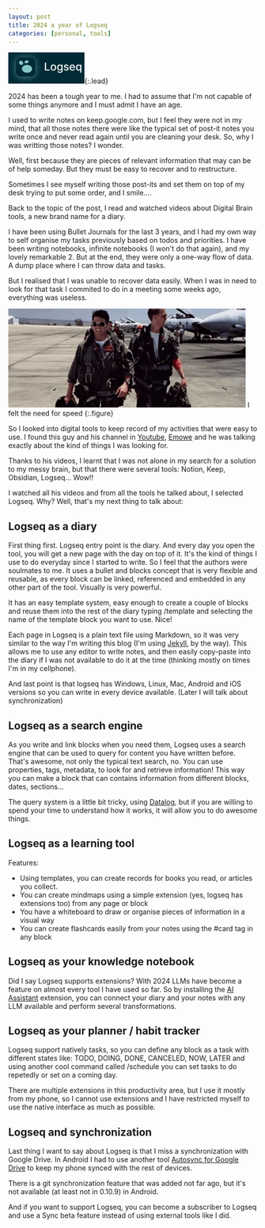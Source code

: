 ```yaml
---
layout: post
title: 2024 a year of Logseq
categories: [personal, tools]
---
```


![Logseq logo](/assets/img/logseq.jpg){:.lead}

2024 has been a tough year to me.  I had to assume that I'm not capable of some things anymore and I must admit I have an age.

I used to write notes on keep.google.com, but I feel they were not in my mind, that all those notes there were like the typical set of post-it notes you write once and never read again until you are cleaning your desk.  So, why I was writting those notes? I wonder.

Well, first because they are pieces of relevant information that may can be of help someday. But they must be easy to recover and to restructure.

Sometimes I see myself writing those post-its and set them on top of my desk trying to put some order, and I smile....

Back to the topic of the post, I read and watched videos about Digital Brain tools, a new brand name for a diary.

I have been using Bullet Journals for the last 3 years, and I had my own way to self organise my tasks previously based on todos and priorities.  I have been writing notebooks, infinite notebooks (I won't do that again), and my lovely remarkable 2.  But at the end, they were only a one-way flow of data.  A dump place where I can throw data and tasks.

But I realised that I was unable to recover data easily.  When I was in need to look for that task I commited to do in a meeting some weeks ago, everything was useless.

![](/assets/img/top-gun-the-need-for-speed.webp)
I felt the need for speed
{:.figure}


So I looked into digital tools to keep record of my activities that were easy to use.  I found this guy and his channel in [Youtube](https://youtube.com), [Emowe](https://www.youtube.com/@emowe) and he was talking exactly about the kind of things I was looking for.

Thanks to his videos, I learnt that I was not alone in my search for a solution to my messy brain, but that there were several tools: Notion, Keep, Obsidian, Logseq...  Wow!!

I watched all his videos and from all the tools he talked about, I selected Logseq.  Why?  Well, that's my next thing to talk about:

## Logseq as a diary

First thing first.  Logseq entry point is the diary.  And every day you open the tool, you will get a new page with the day on top of it.  It's the kind of things I use to do everyday since I started to write.  So I feel that the authors were soulmates to me.  It uses a bullet and blocks concept that is very flexible and reusable, as every block can be linked, referenced and embedded in any other part of the tool.  Visually is very powerful.

It has an easy template system, easy enough to create a couple of blocks and reuse them into the rest of the diary typing /template and selecting the name of the template block you want to use.  Nice!

Each page in Logseq is a plain text file using Markdown, so it was very similar to the way I'm writing this blog (I'm using [Jekyll](https://jekyllrb.com/), by the way).  This allows me to use any editor to write notes, and then easily copy-paste into the diary if I was not available to do it at the time (thinking mostly on times I'm in my cellphone).

And last point is that logseq has Windows, Linux, Mac, Android and iOS versions so you can write in every device available. (Later I will talk about synchronization)

## Logseq as a search engine

As you write and link blocks when you need them, Logseq uses a search engine that can be used to query for content you have written before. That's awesome, not only the typical text search, no.  You can use properties, tags, metadata, to look for and retrieve information!  This way you can make a block that can contains information from different blocks, dates, sections...

The query system is a little bit tricky, using [Datalog](https://discuss.logseq.com/t/learning-resources-for-advanced-queries-datalog/8619), but if you are willing to spend your time to understand how it works, it will allow you to do awesome things.

## Logseq as a learning tool

Features: 
- Using templates, you can create records for books you read, or articles you collect.  
- You can create mindmaps using a simple extension (yes, logseq has extensions too) from any page or block
- You have a whiteboard to draw or organise pieces of information in a visual way
- You can create flashcards easily from your notes using the #card tag in any block

## Logseq as your knowledge notebook

Did I say Logseq supports extensions?  With 2024 LLMs have become a feature on almost every tool I have used so far.  So by installing the [AI Assistant](https://github.com/ahonn/logseq-plugin-ai-assistant) extension, you can connect your diary and your notes with any LLM available and perform several transformations.

## Logseq as your planner / habit tracker

Logseq support natively tasks, so you can define any block as a task with different states like: TODO, DOING, DONE, CANCELED, NOW, LATER and using another cool command called /schedule you can set tasks to do repetedly or set on a coming day.

There are multiple extensions in this productivity area, but I use it mostly from my phone, so I cannot use extensions and I have restricted myself to use the native interface as much as possible.

## Logseq and synchronization

Last thing I want to say about Logseq is that I miss a synchronization with Google Drive. In Android I had to use another tool [Autosync for Google Drive](https://play.google.com/store/search?q=drivesync&c=apps) to keep my phone synced with the rest of devices.

There is a git synchronization feature that was added not far ago, but it's not available (at least not in 0.10.9) in Android.

And if you want to support Logseq, you can become a subscriber to Logseq and use a Sync beta feature instead of using external tools like I did.



